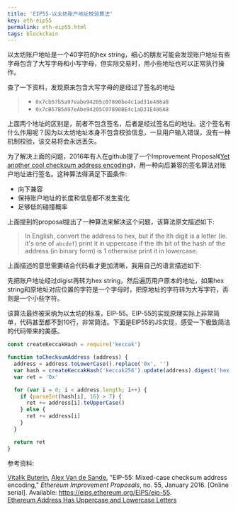 ```yaml
---
title: 'EIP55-以太坊账户地址校验算法'
key: eth-eip55
permalink: eth-eip55.html
tags: blockchain
---
```


以太坊账户地址是一个40字符的hex string，细心的朋友可能会发现账户地址有些字母包含了大写字母和小写字母，但实际交易时，用小些地址也可以正常执行操作。

查了一下资料，发现原来包含大写字母的是经过了签名的地址

> - `0x7cb57b5a97eabe94205c07890be4c1ad31e486a8`
> - `0x7cB57B5A97eAbe94205C07890BE4c1aD31E486A8`

上面两个地址的区别是，前者不包含签名，后者是经过签名后的地址。这个签名有什么作用呢？因为以太坊地址本身不包含校验信息，一旦用户输入错误，没有一种机制校验，该交易将会永远丢失。

为了解决上面的问题，2016年有人在github提了一个Improvement Proposal《[Yet another cool checksum address encoding]()》，用一种向后兼容的签名算法对账户地址进行签名。这种算法得满足下面条件:

* 向下兼容
* 保持账户地址的长度和信息都不发生变化
* 足够低的碰撞概率

上面提到的proposal提出了一种算法来解决这个问题，该算法原文描述如下:

> In English, convert the address to hex, but if the ith digit is a letter (ie. it's one of `abcdef`) print it in uppercase if the ith bit of the hash of the address (in binary form) is 1 otherwise print it in lowercase.

上面描述的意思需要结合代码看才更加清晰，我用自己的语言描述如下:

先把账户地址经过digist再转为hex string，然后遍历用户原本的地址，如果hex string和原地址对应位置的字符是一个字母时，把原地址的字符转为大写字符，否则是一个小些字符。

该算法最终被采纳为以太坊的标准，EIP-55。EIP-55的实现原理实际上非常简单，代码甚至都不到10行，非常简洁。下面是EIP55的JS实现，感受一下极致简洁的代码带来的美感。

```javascript
const createKeccakHash = require('keccak')

function toChecksumAddress (address) {
  address = address.toLowerCase().replace('0x', '')
  var hash = createKeccakHash('keccak256').update(address).digest('hex')
  var ret = '0x'

  for (var i = 0; i < address.length; i++) {
    if (parseInt(hash[i], 16) > 7) {
      ret += address[i].toUpperCase()
    } else {
      ret += address[i]
    }
  }

  return ret
}
```

参考资料:

[Vitalik Buterin](mailto:vitalik.buterin@ethereum.org), [Alex Van de Sande](mailto:avsa@ethereum.org), "EIP-55: Mixed-case checksum address encoding," *Ethereum Improvement Proposals*, no. 55, January 2016. [Online serial]. Available: https://eips.ethereum.org/EIPS/eip-55.   
[Ethereum Address Has Uppercase and Lowercase Letters](https://support.mycrypto.com/general-knowledge/ethereum-blockchain/ethereum-address-has-uppercase-and-lowercase-letters/)